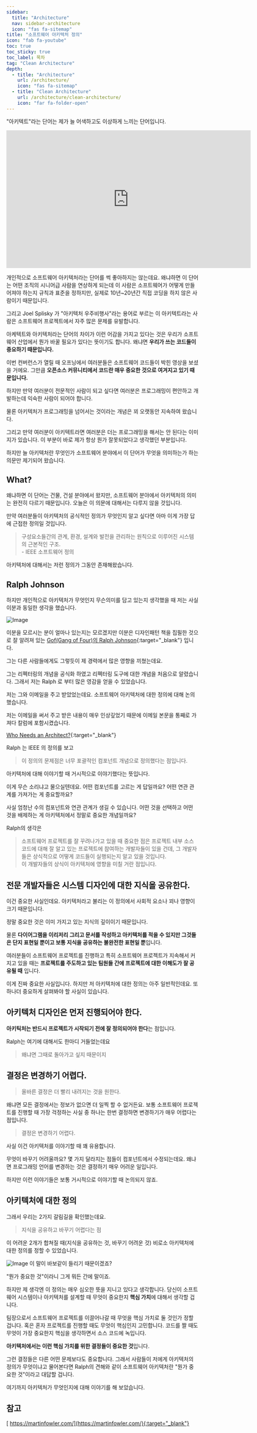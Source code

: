 ```yaml
---
sidebar:
  title: "Architecture"
  nav: sidebar-architecture
  icon: "fas fa-sitemap"
title: "소프트웨어 아키텍처 정의"
icon: "fab fa-youtube"
toc: true
toc_sticky: true
toc_label: 목차
tag: "Clean Architecture"
depth:
  - title: "Architecture"
    url: /architecture/
    icon: "fas fa-sitemap"
  - title: "Clean Architecture"
    url: /architecture/clean-architecture/
    icon: "far fa-folder-open"
---
```

"아키텍트"라는 단어는 제가 늘 어색하고도 이상하게 느끼는 단어입니다.

<iframe width="640" height="360" src="https://www.youtube-nocookie.com/embed/4E1BHTvhB7Y" frameborder="0" allowfullscreen></iframe>

개인적으로 소프트웨어 아키텍처라는 단어를 썩 좋아하지는 않는데요.
왜냐하면 이 단어는 어떤 조직의 시니어급 사람을 연상하게 되는데
이 사람은 소프트웨어가 어떻게 만들어져야 하는지 규칙과 표준을 정하지만, 실제로 10년~20년간 직접 코딩을 하지 않은 사람이기 때문입니다.

그리고 Joel Splisky 가 "아키텍처 우주비행사"라는 용어로 부르는 이 아키텍트라는 사람은
소프트웨어 프로젝트에서 자주 많은 문제를 유발합니다.

아케텍트와 아키텍처라는 단어의 차이가 이런 어감을 가지고 있다는 것은 우리가 소프트웨어 산업에서
뭔가 바꿀 필요가 있다는 뜻이기도 합니다.
왜냐면 **우리가 쓰는 코드들이 중요하기 때문입니다.**

이번 컨버런스가 열릴 때 오프닝에서 여러분들은 소프트웨어 코드들이 박힌 영상을 보셨을 거에요.
그만큼 **오픈소스 커뮤니티에서 코드란 매우 중요한 것으로 여겨지고 있기 때문입니다.**

하지만 만약 여러분이 전문적인 사람이 되고 싶다면 여러분은 프로그래밍이 편안하고 개발하는데 익숙한 사람이 되어야 합니다.

물론 아키텍처가 프로그래밍을 넘어서는 것이라는 개념은 꾀 오랫동안 지속하여 왔습니다.

그리고 만약 여러분이 아키텍트라면 여러분은 더는 프로그래밍을 해서는 안 된다는 이미지가 있습니다.
이 부분이 바로 제가 항상 뭔가 잘못되었다고 생각했던 부분입니다.

하지만 늘 아키텍처란 무엇인가 소프트웨어 분야에서 이 단어가 무엇을 의미하는가 하는 의문만 제기되어 왔습니다.

## What?

왜냐하면 이 단어는 건물, 건설 분야에서 왔지만, 소프트웨어 분야에서 아키텍처의 의미는 완전히 다르기 때문입니다.
오늘은 이 의문에 대해서는 다루지 않을 것입니다.

만약 여러분들이 아키텍처의 공식적인 정의가 무엇인지 알고 싶다면 아마 이게 가장 답에 근접한 정의일 것입니다.

>구성요소들간의 관계, 환경, 설계와 발전을 관리하는 원칙으로 이루어진 시스템의 근본적인 구조.<br/>- IEEE 소프트웨어 정의

아키텍처에 대해서는 저런 정의가 그동안 존재해왔습니다.

## Ralph Johnson
하지만 개인적으로 아키텍처가 무엇인지 무슨의미를 담고 있는지 생각했을 때 저는 사실 이분과 동일한 생각을 했습니다.

![Image](https://live.staticflickr.com/2331/1499817187_4d208050f1.jpg)

이분을 모르시는 분이 얼마나 있는지는 모르겠지만 이분은 디자인패턴 책을 집필한 것으로 잘 알려져 있는
[<i class="fas fa-link"></i> Gof(Gang of Four)의 Ralph Johnson](https://en.wikipedia.org/wiki/Ralph_Johnson_(computer_scientist)){:target="_blank"}  입니다.

그는 다른 사람들에게도 그렇듯이 제 경력에서 많은 영향을 끼쳤는데요.

그는 리펙터링의 개념을 공식화 하였고 리펙터링 도구에 대한 개념을 처음으로 알렸습니다.
그래서 저는 Ralph 로 부터 많은 영감을 얻을 수 있었습니다.

저는 그와 이메일을 주고 받았었는데요.
소프트웨어 아키텍처에 대한 정의에 대해 논의했습니다.

저는 이메일을 써서 주고 받은 내용이 매우 인상깊었기 때문에 이메일 본문을 통째로 가져다 칼럼에 포함시켰습니다.

[<i class="fas fa-link"></i> Who Needs an Architect?](http://martinfowler.com/ieeeSoftware/whoNeedsArchitect.pdf){:target="_blank"}


Ralph 는 IEEE 의 정의를 보고
>이 정의의 문제점은 너무 포괄적인 컴포넌트 개념으로 정의했다는 점입니다.

아키텍처에 대해 이야기할 때 거시적으로 이야기했다는 뜻입니다.

이게 무슨 소리냐고 물으실텐데요. 어떤 컴포넌트를 고르는 게 답일까요? 어떤 연관 관계를 가져가는 게 중요할까요?

사실 엄청난 수의 컴포넌트와 연관 관계가 생길 수 있습니다.
어떤 것을 선택하고 어떤 것을 배제하는 게 아키텍처에서 정말로 중요한 개념일까요?

Ralph의 생각은

>소프트웨어 프로젝트를 잘 꾸려나가고 있을 때 중요한 점은 프로젝트 내부 소스 코드에 대해 잘 알고 있는 프로젝트에 참여하는 개발자들이 있을 건데, 그 개발자들은 상식적으로 어떻게 코드들이 실행되는지 알고 있을 것입니다.<br/>이 개발자들의 상식이 아키텍처에 영향을 미칠 거란 점입니다.


## 전문 개발자들은 시스템 디자인에 대한 지식을 공유한다.

이건 중요한 사실인데요. 아키텍처라고 불리는 이 정의에서 사회적 요소나 꾀나 영향이 크기 때문입니다.

정말 중요한 것은 이미 가지고 있는 지식의 깊이이기 때문입니다.

물론 **다이어그램을 이리저리 그리고 문서를 작성하고 아키텍처를 적을 수 있지만 그것들은 단지 표현일 뿐이고 보통 지식을 공유하는 불완전한 표현일 뿐**입니다.

여러분들이 소프트웨어 프로젝트를 진행하고 특히 소프트웨어 프로젝트가 지속해서 커지고 있을 때는 **프로젝트를 주도하고 있는 팀원들 간에 프로젝트에 대한 이해도가 잘 공유될 때** 입니다.

이게 진짜 중요한 사실입니다. 하지만 저 아키텍처에 대한 정의는 아주 일반적인데요. 또 하나더 중요하게 살펴봐야 할 사실이 있습니다.

## 아키텍처 디자인은 먼저 진행되어야 한다.
**아키틱처는 반드시 프로젝트가 시작되기 전에 잘 정의되어야 한다**는 점입니다.

Ralph는 여기에 대해서도 한마디 거들었는데요
>왜냐면 그때로 돌아가고 싶지 때문이지

## 결정은 변경하기 어렵다.
>올바른 결정은 더 빨리 내려지는 것을 원한다.

왜냐면 모든 결정에서는 정보가 없으면 더 일찍 할 수 없거든요. 보통 소프트웨어 프로젝트를 진행할 때 가장 걱정하는 사실 중 하나는 한번 결정하면 변경하기가 매우 어렵다는 점입니다.

>결정은 변경하기 어렵다.

사실 이건 아키텍처를 이야기할 때 꽤 유용합니다.

무엇이 바꾸기 어려울까요?
몇 가지 달라지는 점들이 컴포넌트에서 수정되는데요.
왜냐면 프로그래밍 언어를 변경하는 것은 결정하기 매우 어려운 일입니다.

하지만 이런 이야기들은 보통 거시적으로 이야기할 때 논의되지 않죠.

## 아키텍처에 대한 정의
그래서 우리는 2가지 갈림길을 확인했는데요.
>지식을 공유하고 바꾸기 어렵다는 점

이 어려운 2개가 합쳐질 때(지식을 공유하는 것, 바꾸기 어려운 것) 비로소 아키텍처에 대한 정의를 정할 수 있었습니다.

![Image](https://drive.google.com/uc?export=view&id=1dO3Q6yLIWABUSd67Cm0n_fLjJqvNBNWn)
이 말이 바보같이 들리기 때문이겠죠?

"뭔가 중요한 것"이라니 그게 뭐든 간에 말이죠.

하지만 제 생각엔 이 정의는 매우 심오한 뜻을 지니고 있다고 생각합니다.
당신이 소프트웨어 시스템이나 아키텍처를 설계할 때 무엇이 중요한지 **핵심 가치**에 대해서 생각할 겁니다.

팀장으로서 소프트웨어 프로젝트를 이끌어나갈 때 무엇을 핵심 가치로 둘 것인가 정할 겁니다.
혹은 혼자 프로젝트를 진행할 때도 무엇이 핵심인지 고민합니다.
코드를 짤 때도 무엇이 가장 중요한지 핵심을 생각하면서 소스 코드에 녹입니다.

**아키텍처에서는 이런 핵심 가치를 위한 결정들이 중요한 것**입니다.

그런 결정들은 다른 어떤 문제보다도 중요합니다.
그래서 사람들이 저에게 아키텍처의 정의가 무엇이냐고 물어본다면 Ralph의 견해와 같이 소프트웨어 아키텍처란 "뭔가 중요한 것"이라고 대답할 겁니다.

여기까지 아키텍처가 무엇인지에 대해 이야기를 해 보았습니다.

## 참고
[<i class="fas fa-link"></i> https://martinfowler.com/](https://martinfowler.com/){:target="_blank"}
